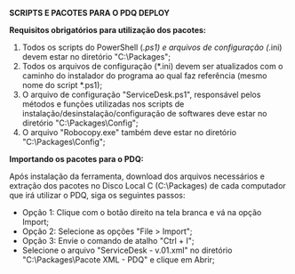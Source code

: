 **SCRIPTS E PACOTES PARA O PDQ DEPLOY**

**Requisitos obrigatórios para utilização dos pacotes:**

1.  Todos os scripts do PowerShell (*.ps1) e arquivos de configuração (*.ini) devem estar no diretório "C:\Packages";
2.  Todos os arquivos de configuração (*.ini) devem ser atualizados com o caminho do instalador do programa ao qual faz referência (mesmo nome do script *.ps1);
3.  O arquivo de configuração "ServiceDesk.ps1", responsável pelos métodos e funções utilizadas nos scripts de instalação/desinstalação/configuração de softwares deve estar no diretório "C:\Packages\Config";
4.  O arquivo "Robocopy.exe" também deve estar no diretório "C:\Packages\Config";

**Importando os pacotes para o PDQ:**

Após instalação da ferramenta, download dos arquivos necessários e extração dos pacotes no Disco Local C (C:\Packages) de cada computador que irá utilizar o PDQ, siga os seguintes passos:

*  Opção 1: Clique com o botão direito na tela branca e vá na opção Import;
*  Opção 2: Selecione as opções "File > Import";
*  Opção 3: Envie o comando de atalho "Ctrl + I";
*  Selecione o arquivo "ServiceDesk - v.01.xml" no diretório "C:\Packages\Pacote XML - PDQ" e clique em Abrir;